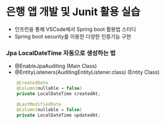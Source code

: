 # 은행 앱 개발 및 Junit 활용 실습

- 인프런을 통해 VSCode에서 Spring boot 활용법 스터디
- Spring boot security를 이용한 다양한 인증기능 구현


### Jpa LocalDateTime 자동으로 생성하는 법
- @EnableJpaAuditing (Main Class)
- @EntityListeners(AuditingEntityListener.class) (Entity Class)
```java
    @CreatedDate
    @Column(nullable = false)
    private LocalDateTime createdAt;

    @LastModifiedDate
    @Column(nullable = false)
    private LocalDateTime updatedAt;
```